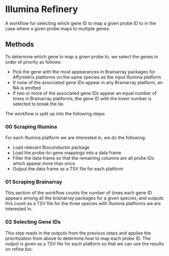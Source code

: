 # Illumina Refinery

A workflow for selecting which gene ID to map a given probe ID to in the case
where a given probe maps to multiple genes.

## Methods

To determine which gene to map a given probe to, we select the genes in order of priority as follows:

- Pick the gene with the most appearances in Brainarray packages for Affymetrix platforms on the same species as the input Illumina platform
- If none of the associated gene IDs appear in any Brainarray platform, an NA is emitted
- If two or more of the associated gene IDs appear an equal number of times in
  Brainarray platforms, the gene ID with the lower number is selected to break the tie.

The workflow is split up into the following steps:

### 00 Scraping Illumina

For each Illumina platform we are interested in, we do the following:

- Load relevant Bioconductor package
- Load the probe-to-gene mappings into a data frame
- Filter the data frame so that the remaining columns are all probe IDs which appear more than once
- Output the data frame as a TSV file for each platform

### 01 Scraping Brainarray

This section of the workflow counts the number of times each gene ID appears among all the brainarray packages for a given species, and outputs this count as a TSV file for the three species with Illumina platforms we are interested in.

### 02 Selecting Gene IDs

This step reads in the outputs from the previous steps and applies the prioritization from above to determine how to map each probe ID. The output is given as a TSV file for each platform so that we can use the results on refine.bio.
